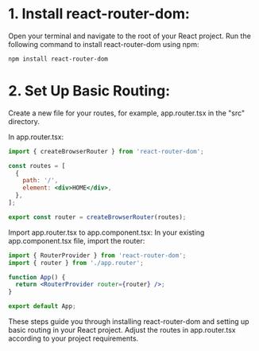 # 1. Install react-router-dom:

Open your terminal and navigate to the root of your React project. Run the following command to install react-router-dom using npm:

```bash
npm install react-router-dom
```

# 2. Set Up Basic Routing:

Create a new file for your routes, for example, app.router.tsx in the "src" directory.

In app.router.tsx:

```jsx
import { createBrowserRouter } from 'react-router-dom';

const routes = [
  {
    path: '/',
    element: <div>HOME</div>,
  },
];

export const router = createBrowserRouter(routes);
```

Import app.router.tsx to app.component.tsx:
In your existing app.component.tsx file, import the router:

```jsx
import { RouterProvider } from 'react-router-dom';
import { router } from './app.router';

function App() {
  return <RouterProvider router={router} />;
}

export default App;
```

These steps guide you through installing react-router-dom and setting up basic routing in your React project. Adjust the routes in app.router.tsx according to your project requirements.
